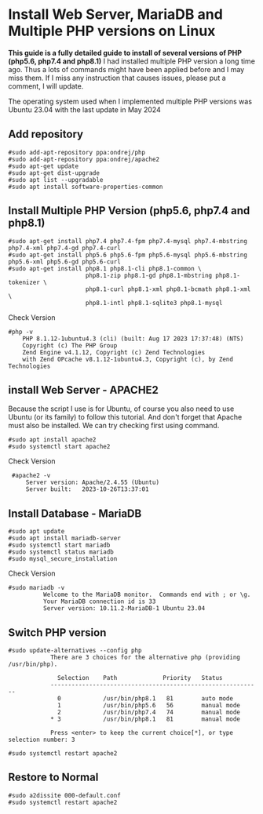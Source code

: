 # Install Web Server, MariaDB and Multiple PHP versions on Linux
**This guide is a fully detailed guide to install of several versions of PHP (php5.6, php7.4 and php8.1)**
I had installed multiple PHP version a long time ago. Thus a lots of commands might have been applied before and I may miss them. If I miss any instruction that causes issues, please put a comment, I will update.

The operating system used when I implemented multiple PHP versions was Ubuntu 23.04 with the last update in May 2024


## Add repository

    #sudo add-apt-repository ppa:ondrej/php
    #sudo add-apt-repository ppa:ondrej/apache2
    #sudo apt-get update
    #sudo apt-get dist-upgrade
    #sudo apt list --upgradable
    #sudo apt install software-properties-common
    
## Install Multiple PHP Version (php5.6, php7.4 and php8.1)

    #sudo apt-get install php7.4 php7.4-fpm php7.4-mysql php7.4-mbstring php7.4-xml php7.4-gd php7.4-curl
    #sudo apt-get install php5.6 php5.6-fpm php5.6-mysql php5.6-mbstring php5.6-xml php5.6-gd php5.6-curl
    #sudo apt-get install php8.1 php8.1-cli php8.1-common \
                          php8.1-zip php8.1-gd php8.1-mbstring php8.1-tokenizer \
                          php8.1-curl php8.1-xml php8.1-bcmath php8.1-xml \
                          php8.1-intl php8.1-sqlite3 php8.1-mysql
     
  Check Version 

    #php -v
        PHP 8.1.12-1ubuntu4.3 (cli) (built: Aug 17 2023 17:37:48) (NTS)
        Copyright (c) The PHP Group
        Zend Engine v4.1.12, Copyright (c) Zend Technologies
        with Zend OPcache v8.1.12-1ubuntu4.3, Copyright (c), by Zend Technologies

    
## install Web Server - APACHE2
  Because the script I use is for Ubuntu, of course you also need to use Ubuntu (or its family) to follow this tutorial. 
  And don't forget that Apache must also be installed. We can try checking first using command.
 
    #sudo apt install apache2
    #sudo systemctl start apache2
     
  Check Version 

     #apache2 -v
         Server version: Apache/2.4.55 (Ubuntu)
         Server built:   2023-10-26T13:37:01
  
  
## Install Database - MariaDB 

    #sudo apt update
    #sudo apt install mariadb-server
    #sudo systemctl start mariadb
    #sudo systemctl status mariadb
    #sudo mysql_secure_installation
     
  Check Version 

    #sudo mariadb -v
              Welcome to the MariaDB monitor.  Commands end with ; or \g.
              Your MariaDB connection id is 33
              Server version: 10.11.2-MariaDB-1 Ubuntu 23.04
    
## Switch PHP version

    #sudo update-alternatives --config php
                There are 3 choices for the alternative php (providing /usr/bin/php).
                
                  Selection    Path             Priority   Status
                ------------------------------------------------------------
                  0            /usr/bin/php8.1   81        auto mode
                  1            /usr/bin/php5.6   56        manual mode
                  2            /usr/bin/php7.4   74        manual mode
                * 3            /usr/bin/php8.1   81        manual mode
                
                Press <enter> to keep the current choice[*], or type selection number: 3
   
    #sudo systemctl restart apache2

  ## Restore to Normal
    
    #sudo a2dissite 000-default.conf
    #sudo systemctl restart apache2

